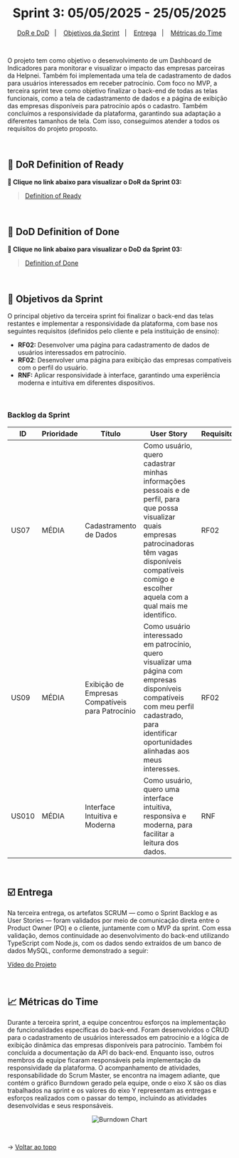 <span id="topo">

<h1 align="center">Sprint 3: 05/05/2025 - 25/05/2025</h1>

<p align="center">
    <a href="#dor-dod">DoR e DoD</a> &nbsp |&nbsp &nbsp
    <a href="#objetivos">Objetivos da Sprint</a> &nbsp |&nbsp &nbsp
    <a href="#entrega">Entrega</a> &nbsp |&nbsp &nbsp
    <a href="#metricas">Métricas do Time</a> 
</p>

<br>

O projeto tem como objetivo o desenvolvimento de um Dashboard de Indicadores para monitorar e visualizar o impacto das empresas parceiras da Helpnei. Também foi implementada uma tela de cadastramento de dados para usuários interessados em receber patrocínio.
Com foco no MVP, a terceira sprint teve como objetivo finalizar o back-end de todas as telas funcionais, como a tela de cadastramento de dados e a página de exibição das empresas disponíveis para patrocínio após o cadastro. Também concluímos a responsividade da plataforma, garantindo sua adaptação a diferentes tamanhos de tela. Com isso, conseguimos atender a todos os requisitos do projeto proposto.

<br>

<span id="dor-dod">

## 📍 DoR Definition of Ready
**:link: Clique no link abaixo para visualizar o DoR da Sprint 03:**  
> [Definition of Ready](https://docs.google.com/document/d/1_yX0LBt2_SmMM5A1oGvAi57aOLmhgI5GVjWYFB8OikM/edit?tab=t.e38rn72b5wkn)

<br>

## 📍 DoD Definition of Done
**:link: Clique no link abaixo para visualizar o DoD da Sprint 03:**  
> [Definition of Done](https://docs.google.com/document/d/142-spFvZzo04tRTbLO0dZs-c4uruG32qb-unrMd3bJ0/edit?tab=t.vjkixzsfac0f)

<br>

<span id="objetivos">
    
## 🎯 Objetivos da Sprint
O principal objetivo da terceira sprint foi finalizar o back-end das telas restantes e implementar a responsividade da plataforma, com base nos seguintes requisitos (definidos pelo cliente e pela instituição de ensino):
- **RF02:** Desenvolver uma página para cadastramento de dados de usuários interessados em patrocínio.
- **RF02**: Desenvolver uma página para exibição das empresas compatíveis com o perfil do usuário.
- **RNF:** Aplicar responsividade à interface, garantindo uma experiência moderna e intuitiva em diferentes dispositivos.

<br>

### Backlog da Sprint 

| ID |   Prioridade   |   Título   |   User Story   |   Requisito   |
| --- | --- | --- | --- | --- |
 US07 | MÉDIA | Cadastramento de Dados | Como usuário, quero cadastrar minhas informações pessoais e de perfil, para que possa visualizar quais empresas patrocinadoras têm vagas disponíveis compatíveis comigo e escolher aquela com a qual mais me identifico.| RF02 |
 US09 | MÉDIA | Exibição de Empresas Compatíveis para Patrocínio | Como usuário interessado em patrocínio, quero visualizar uma página com empresas disponíveis compatíveis com meu perfil cadastrado, para identificar oportunidades alinhadas aos meus interesses.| RF02 |
 US010 | MÉDIA | Interface Intuitiva e Moderna | Como usuário, quero uma interface intuitiva, responsiva e moderna, para facilitar a leitura dos dados.| RNF |

<br>

<span id="entrega">
        
## ☑️ Entrega

Na terceira entrega, os artefatos SCRUM — como o Sprint Backlog e as User Stories — foram validados por meio de comunicação direta entre o Product Owner (PO) e o cliente, juntamente com o MVP da sprint. Com essa validação, demos continuidade ao desenvolvimento do back-end utilizando TypeScript com Node.js, com os dados sendo extraídos de um banco de dados MySQL, conforme demonstrado a seguir:

<a href='https://youtu.be/0kPp-YthV4Y'>Vídeo do Projeto</a>

<br>

<span id="metricas">
    
## 📈 Métricas do Time
Durante a terceira sprint, a equipe concentrou esforços na implementação de funcionalidades específicas do back-end. Foram desenvolvidos o CRUD para o cadastramento de usuários interessados em patrocínio e a lógica de exibição dinâmica das empresas disponíveis para patrocínio. Também foi concluída a documentação da API do back-end.
Enquanto isso, outros membros da equipe ficaram responsáveis pela implementação da responsividade da plataforma. 
O acompanhamento de atividades, responsabilidade do Scrum Master, se encontra na imagem adiante, que contém o gráfico Burndown gerado pela equipe, onde o eixo X são os dias trabalhados na sprint e os valores do eixo Y representam as entregas e esforços realizados com o passar do tempo, incluindo as atividades desenvolvidas e seus responsáveis.

<div align="center">
    
![Burndown Chart]()
</div>

<br>

→ [Voltar ao topo](#topo)
